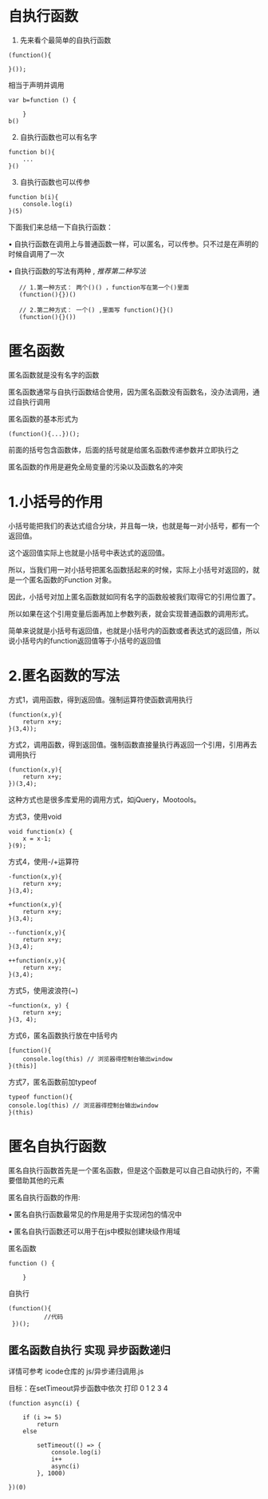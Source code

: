 


# 自执行函数

1. 先来看个最简单的自执行函数
```
(function(){
    
}());
```

相当于声明并调用

```
var b=function () {
   
    }
b()
```
2. 自执行函数也可以有名字

```
function b(){
    ...
}()
```

3. 自执行函数也可以传参

```
function b(i){
    console.log(i)
}(5)
```

下面我们来总结一下自执行函数：

• 自执行函数在调用上与普通函数一样，可以匿名，可以传参。只不过是在声明的时候自调用了一次

• 自执行函数的写法有两种 , *推荐第二种写法*

 ```
    // 1.第一种方式： 两个()() ，function写在第一个()里面
    (function(){})()

    // 2.第二种方式： 一个() ,里面写 function(){}()
    (function(){}())
 ```



# 匿名函数

匿名函数就是没有名字的函数

匿名函数通常与自执行函数结合使用，因为匿名函数没有函数名，没办法调用，通过自执行调用

匿名函数的基本形式为

```
(function(){...})();
```

前面的括号包含函数体，后面的括号就是给匿名函数传递参数并立即执行之

匿名函数的作用是避免全局变量的污染以及函数名的冲突




# 1.小括号的作用

小括号能把我们的表达式组合分块，并且每一块，也就是每一对小括号，都有一个返回值。

这个返回值实际上也就是小括号中表达式的返回值。

所以，当我们用一对小括号把匿名函数括起来的时候，实际上小括号对返回的，就是一个匿名函数的Function 对象。

因此，小括号对加上匿名函数就如同有名字的函数般被我们取得它的引用位置了。

所以如果在这个引用变量后面再加上参数列表，就会实现普通函数的调用形式。

简单来说就是小括号有返回值，也就是小括号内的函数或者表达式的返回值，所以说小括号内的function返回值等于小括号的返回值




# 2.匿名函数的写法

方式1，调用函数，得到返回值。强制运算符使函数调用执行

```
(function(x,y){
    return x+y;
}(3,4)); 
```


方式2，调用函数，得到返回值。强制函数直接量执行再返回一个引用，引用再去调用执行
```
(function(x,y){
    return x+y;
})(3,4); 
```
这种方式也是很多库爱用的调用方式，如jQuery，Mootools。



方式3，使用void
```
void function(x) {
    x = x-1;
}(9);
```


方式4，使用-/+运算符
```
-function(x,y){
    return x+y;
}(3,4);

+function(x,y){
    return x+y;
}(3,4);

--function(x,y){
    return x+y;
}(3,4);

++function(x,y){
    return x+y;
}(3,4); 
```



方式5，使用波浪符(~)
```
~function(x, y) {
    return x+y;
}(3, 4); 
```



方式6，匿名函数执行放在中括号内
```
[function(){
    console.log(this) // 浏览器得控制台输出window
}(this)] 
```



方式7，匿名函数前加typeof
```
typeof function(){
console.log(this) // 浏览器得控制台输出window
}(this) 
```



#  匿名自执行函数

匿名自执行函数首先是一个匿名函数，但是这个函数是可以自己自动执行的，不需要借助其他的元素

匿名自执行函数的作用:

•  匿名自执行函数最常见的作用是用于实现闭包的情况中

•  匿名自执行函数还可以用于在js中模拟创建块级作用域


匿名函数

```
function () {
   
    }
```

自执行

```
(function(){
          //代码
 })();
```




## 匿名函数自执行 实现 异步函数递归

详情可参考 icode仓库的 js/异步递归调用.js

目标：在setTimeout异步函数中依次 打印 0 1 2 3 4 
```
(function async(i) {
	
	if (i >= 5)
		return
	else
		
		setTimeout(() => {
			console.log(i)
			i++
			async(i)
		}, 1000)
	
})(0)
```